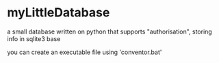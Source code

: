 # myLittleDatabase
a small database written on python that supports "authorisation", storing info in sqlite3 base

you can create an executable file using 'conventor.bat'

